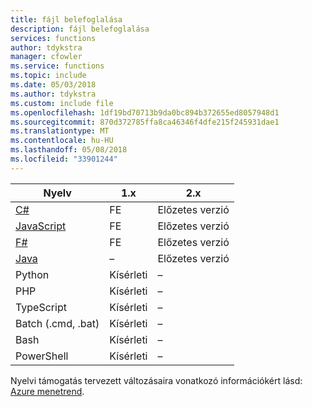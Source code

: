 ```yaml
---
title: fájl belefoglalása
description: fájl belefoglalása
services: functions
author: tdykstra
manager: cfowler
ms.service: functions
ms.topic: include
ms.date: 05/03/2018
ms.author: tdykstra
ms.custom: include file
ms.openlocfilehash: 1df19bd70713b9da0bc894b372655ed8057948d1
ms.sourcegitcommit: 870d372785ffa8ca46346f4dfe215f245931dae1
ms.translationtype: MT
ms.contentlocale: hu-HU
ms.lasthandoff: 05/08/2018
ms.locfileid: "33901244"
---
```

|Nyelv                                 |1.x         |2.x|
|-----------------------------------------|------------|---|
|[C#](../articles/azure-functions/functions-reference-csharp.md)|FE|Előzetes verzió|
|[JavaScript](../articles/azure-functions/functions-reference-node.md)|FE|Előzetes verzió|
|[F#](../articles/azure-functions/functions-reference-fsharp.md)|FE|Előzetes verzió|
|[Java](../articles/azure-functions/functions-reference-java.md)|–|Előzetes verzió|
|Python              |Kísérleti|–|
|PHP                 |Kísérleti|–|
|TypeScript          |Kísérleti|–|
|Batch (.cmd, .bat)  |Kísérleti|–|
|Bash                |Kísérleti|–|
|PowerShell          |Kísérleti|–|

Nyelvi támogatás tervezett változásaira vonatkozó információkért lásd: [Azure menetrend](https://azure.microsoft.com/roadmap/?tag=functions).
